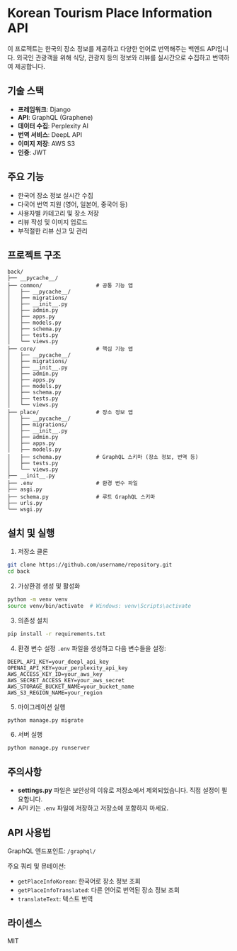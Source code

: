 
# Korean Tourism Place Information API

이 프로젝트는 한국의 장소 정보를 제공하고 다양한 언어로 번역해주는 백엔드 API입니다. 외국인 관광객을 위해 식당, 관광지 등의 정보와 리뷰를 실시간으로 수집하고 번역하여 제공합니다.

## 기술 스택

- **프레임워크**: Django
- **API**: GraphQL (Graphene)
- **데이터 수집**: Perplexity AI
- **번역 서비스**: DeepL API
- **이미지 저장**: AWS S3
- **인증**: JWT

## 주요 기능

- 한국어 장소 정보 실시간 수집
- 다국어 번역 지원 (영어, 일본어, 중국어 등)
- 사용자별 카테고리 및 장소 저장
- 리뷰 작성 및 이미지 업로드
- 부적절한 리뷰 신고 및 관리

## 프로젝트 구조

```
back/
├── __pycache__/
├── common/                 # 공통 기능 앱
│   ├── __pycache__/
│   ├── migrations/
│   ├── __init__.py
│   ├── admin.py
│   ├── apps.py
│   ├── models.py
│   ├── schema.py
│   ├── tests.py
│   └── views.py
├── core/                   # 핵심 기능 앱
│   ├── __pycache__/
│   ├── migrations/
│   ├── __init__.py
│   ├── admin.py
│   ├── apps.py
│   ├── models.py
│   ├── schema.py
│   ├── tests.py
│   └── views.py
├── place/                  # 장소 정보 앱
│   ├── __pycache__/
│   ├── migrations/
│   ├── __init__.py
│   ├── admin.py
│   ├── apps.py
│   ├── models.py
│   ├── schema.py           # GraphQL 스키마 (장소 정보, 번역 등)
│   ├── tests.py
│   └── views.py
├── __init__.py
├── .env                    # 환경 변수 파일
├── asgi.py
├── schema.py               # 루트 GraphQL 스키마
├── urls.py
└── wsgi.py
```

## 설치 및 실행

1. 저장소 클론
```bash
git clone https://github.com/username/repository.git
cd back
```

2. 가상환경 생성 및 활성화
```bash
python -m venv venv
source venv/bin/activate  # Windows: venv\Scripts\activate
```

3. 의존성 설치
```bash
pip install -r requirements.txt
```

4. 환경 변수 설정
`.env` 파일을 생성하고 다음 변수들을 설정:
```
DEEPL_API_KEY=your_deepl_api_key
OPENAI_API_KEY=your_perplexity_api_key
AWS_ACCESS_KEY_ID=your_aws_key
AWS_SECRET_ACCESS_KEY=your_aws_secret
AWS_STORAGE_BUCKET_NAME=your_bucket_name
AWS_S3_REGION_NAME=your_region
```

5. 마이그레이션 실행
```bash
python manage.py migrate
```

6. 서버 실행
```bash
python manage.py runserver
```

## 주의사항

- **settings.py** 파일은 보안상의 이유로 저장소에서 제외되었습니다. 직접 설정이 필요합니다.
- API 키는 `.env` 파일에 저장하고 저장소에 포함하지 마세요.

## API 사용법

GraphQL 엔드포인트: `/graphql/`

주요 쿼리 및 뮤테이션:
- `getPlaceInfoKorean`: 한국어로 장소 정보 조회
- `getPlaceInfoTranslated`: 다른 언어로 번역된 장소 정보 조회
- `translateText`: 텍스트 번역

## 라이센스

MIT

